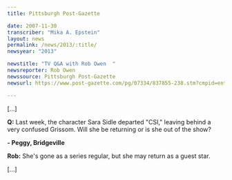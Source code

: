 ```yaml
---
title: Pittsburgh Post-Gazette

date: 2007-11-30
transcriber: "Mika A. Epstein"
layout: news
permalink: /news/2013/:title/
newsyear: "2013"

newstitle: "TV Q&A with Rob Owen  "
newsreporter: Rob Owen
newssource: Pittsburgh Post-Gazette
newsurl: https://www.post-gazette.com/pg/07334/837855-238.stm?cmpid=entertainment.xml

---
```


[...]

**Q:** Last week, the character Sara Sidle departed "CSI," leaving behind a very confused Grissom. Will she be returning or is she out of the show?

**- Peggy, Bridgeville**

**Rob:** She's gone as a series regular, but she may return as a guest star.

[...]
